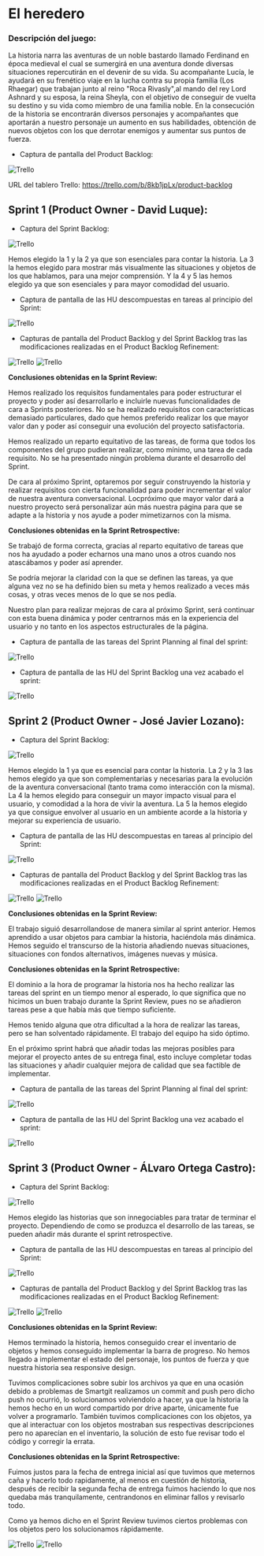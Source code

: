 # El heredero

### Descripción del juego:
La historia narra las aventuras de un noble bastardo llamado Ferdinand en época medieval el cual se sumergirá en una aventura donde diversas situaciones repercutirán en el devenir de su vida. Su acompañante Lucía, le ayudará en su frenético viaje en la lucha contra su propia familia (Los Rhaegar) que trabajan junto al reino "Roca Rivasly",al mando del rey Lord Ashnard y su esposa, la reina Sheyla, con el objetivo de conseguir de vuelta su destino y su vida como miembro de una familia noble. En la consecución de la historia se encontrarán diversos personajes y acompañantes que aportarán a nuestro personaje un aumento en sus habilidades, obtención de nuevos objetos con los que derrotar enemigos y aumentar sus puntos de fuerza.

- Captura de pantalla del Product Backlog:

![Trello](CapturaDA.PNG)

URL del tablero Trello: https://trello.com/b/8kb1jpLx/product-backlog

## Sprint 1 (Product Owner - David Luque):
- Captura del Sprint Backlog:

![Trello](sprintbacklog.PNG)

Hemos elegido la 1 y la 2 ya que son esenciales para contar la historia. La 3 la hemos elegido para mostrar más visualmente las situaciones y objetos de los que hablamos, para una mejor comprensión. Y la 4 y 5 las hemos elegido ya que son esenciales y para mayor comodidad del usuario.

- Captura de pantalla de las HU descompuestas en tareas al principio del Sprint:

![Trello](sp.PNG)

- Capturas de pantalla del Product Backlog y del Sprint Backlog tras las modificaciones realizadas en el Product Backlog Refinement:

![Trello](PB_PBR.jpg)
![Trello](SB_PBR.jpg)

**Conclusiones obtenidas en la Sprint Review:**

Hemos realizado los requisitos fundamentales para poder estructurar el proyecto y poder así desarrollarlo e incluirle nuevas funcionalidades de cara a Sprints posteriores. No se ha realizado requisitos con características demasiado particulares, dado que hemos preferido realizar los que mayor valor dan y poder así conseguir una evolución del proyecto satisfactoria.

Hemos realizado un reparto equitativo de las tareas, de forma que todos los componentes del grupo pudieran realizar, como mínimo, una tarea de cada requisito. No se ha presentado ningún problema durante el desarrollo del Sprint.

De cara al próximo Sprint, optaremos por seguir construyendo la historia y realizar requisitos con cierta funcionalidad para poder incrementar el valor de nuestra aventura conversacional. Locpróximo que mayor valor dará a nuestro proyecto será personalizar aún más nuestra página para que se adapte a la historia y nos ayude a poder mimetizarnos con la misma.

**Conclusiones obtenidas en la Sprint Retrospective:**

Se trabajó de forma correcta, gracias al reparto equitativo de tareas que nos ha ayudado a poder echarnos una mano unos a otros cuando nos atascábamos y poder así aprender. 

Se podría mejorar la claridad con la que se definen las tareas, ya que alguna vez no se ha definido bien su meta y hemos realizado a veces más cosas, y otras veces menos de lo que se nos pedía.

Nuestro plan para realizar mejoras de cara al próximo Sprint, será continuar con esta buena dinámica y poder centrarnos más en la experiencia del usuario y no tanto en los aspectos estructurales de la página.

- Captura de pantalla de las tareas del Sprint Planning al final del sprint:

![Trello](cap.JPG)

- Captura de pantalla de las HU del Sprint Backlog una vez acabado el sprint:

![Trello](cap2.JPG)

## Sprint 2 (Product Owner - José Javier Lozano):

- Captura del Sprint Backlog:

![Trello](SPRINT2_BACKLOG.jpg)

Hemos elegido la 1 ya que es esencial para contar la historia. La 2 y la 3 las hemos elegido ya que son complementarias y necesarias para la evolución de la aventura conversacional (tanto trama como interacción con la misma). La 4 la hemos elegido para conseguir un mayor impacto visual para el usuario, y comodidad a la hora de vivir la aventura. La 5 la hemos elegido ya que consigue envolver al usuario en un ambiente acorde a la historia y mejorar su experiencia de usuario.

- Captura de pantalla de las HU descompuestas en tareas al principio del Sprint:

![Trello](SPRINT2_HU.JPG)

- Capturas de pantalla del Product Backlog y del Sprint Backlog tras las modificaciones realizadas en el Product Backlog Refinement:

![Trello](PB_S2PBR.JPG)
![Trello](SP_S2PBR.JPG)

**Conclusiones obtenidas en la Sprint Review:**

El trabajo siguió desarrollandose de manera similar al sprint anterior. Hemos aprendido a usar objetos para cambiar la historia, haciéndola más dinámica. Hemos seguido el transcurso de la historia añadiendo nuevas situaciones, situaciones con fondos alternativos, imágenes nuevas y música. 

**Conclusiones obtenidas en la Sprint Retrospective:**

El dominio a la hora de programar la historia nos ha hecho realizar las tareas del sprint en un tiempo menor al esperado, lo que significa que no hicimos un buen trabajo durante la Sprint Review, pues no se añadieron tareas pese a que había más que tiempo suficiente.

Hemos tenido alguna que otra dificultad a la hora de realizar las tareas, pero se han solventado rápidamente. El trabajo del equipo ha sido óptimo. 

En el próximo sprint habrá que añadir todas las mejoras posibles para mejorar el proyecto antes de su entrega final, esto incluye completar todas las situaciones y añadir cualquier mejora de calidad que sea factible de implementar.

- Captura de pantalla de las tareas del Sprint Planning al final del sprint:

![Trello](SB_SP2F.JPG)

- Captura de pantalla de las HU del Sprint Backlog una vez acabado el sprint:

![Trello](HU_SP2F.JPG)

## Sprint 3 (Product Owner - ÁLvaro Ortega Castro):

- Captura del Sprint Backlog:

![Trello](BacklogS3.PNG)

Hemos elegido las historias que son innegociables para tratar de terminar el proyecto. Dependiendo de como se produzca el desarrollo de las tareas, se pueden añadir más durante el sprint retrospective.

- Captura de pantalla de las HU descompuestas en tareas al principio del Sprint:

![Trello](CapturaS3.PNG)

- Capturas de pantalla del Product Backlog y del Sprint Backlog tras las modificaciones realizadas en el Product Backlog Refinement:

![Trello](CapturaS3.PNG)
![Trello](BacklogS3.PNG)


**Conclusiones obtenidas en la Sprint Review:**

Hemos terminado la historia, hemos conseguido crear el inventario de objetos y hemos conseguido implementar la barra de progreso.
No hemos llegado a implementar el estado del personaje, los puntos de fuerza y que nuestra historia sea responsive design.

Tuvimos complicaciones sobre subir los archivos ya que en una ocasión debido a problemas de Smartgit realizamos un commit and push pero dicho push no ocurrió, lo solucionamos volviendolo a hacer, ya que la historia la hemos hecho en un word compartido por drive aparte, únicamente fue volver a programarlo. 
También tuvimos complicaciones con los objetos, ya que al interactuar con los objetos mostraban sus respectivas descripciones pero no aparecían en el inventario, la solución de esto fue revisar todo el código y corregir la errata.


**Conclusiones obtenidas en la Sprint Retrospective:**

Fuimos justos para la fecha de entrega inicial así que tuvimos que meternos caña y hacerlo todo rapidamente, al menos en cuestión de historia, después de recibir la segunda fecha de entrega fuimos haciendo lo que nos quedaba más tranquilamente, centrandonos en eliminar fallos y revisarlo todo.

Como ya hemos dicho en el Sprint Review tuvimos ciertos problemas con los objetos pero los solucionamos rápidamente.



![Trello](sprintbacklog3.PNG)
![Trello](historiasususprint.PNG)

